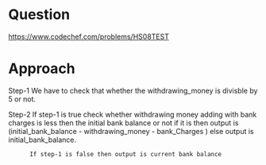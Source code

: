 # Question
https://www.codechef.com/problems/HS08TEST

# Approach
Step-1 
  We have to check that whether the withdrawing_money is divisble by 5 or not. 

Step-2 If step-1 is true check whether withdrawing money adding with bank charges is less then the initial bank balance or not if it is then output is (initial_bank_balance - withdrawing_money - bank_Charges ) else output is initial_bank_balance. 
               
          If step-1 is false then output is current bank balance


